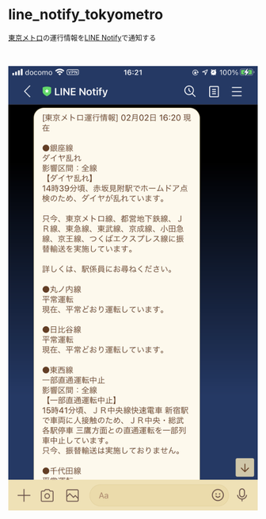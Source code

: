 # line_notify_tokyometro

[東京メトロ](https://www.tokyometro.jp/index.html)の運行情報を[LINE Notify](https://notify-bot.line.me/ja/)で通知する

　

![notify_metro_problem.PNG](https://github.com/whitecat-22/line_notify_tokyometro/blob/main/notify_metro_problem.PNG "notify_metro_problem.PNG")
